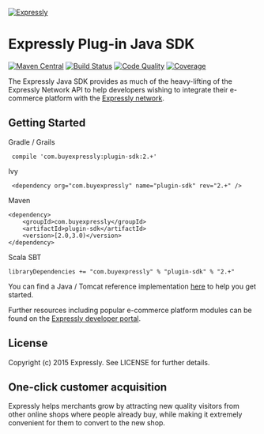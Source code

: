 [![Expressly](http://developer.buyexpressly.com/img/expressly-logo-sm-gray.png)](https://buyexpressly.com)
# Expressly Plug-in Java SDK

[![Maven Central](https://maven-badges.herokuapp.com/maven-central/com.buyexpressly/plugin-sdk/badge.svg)](https://maven-badges.herokuapp.com/maven-central/com.buyexpressly/plugin-sdk)
[![Build Status](https://api.travis-ci.org/expressly/expressly-plugin-sdk-java-core.png)](https://travis-ci.org/expressly/expressly-plugin-sdk-java-core)
[![Code Quality](https://api.codacy.com/project/badge/grade/1b014cca6abd4f57b9387d19d391cafa)](https://www.codacy.com/app/marc-g-smith/expressly-plugin-sdk-java-core)
[![Coverage](https://api.codacy.com/project/badge/coverage/1b014cca6abd4f57b9387d19d391cafa)](https://www.codacy.com/app/marc-g-smith/expressly-plugin-sdk-java-core)

The Expressly Java SDK provides as much of the heavy-lifting of the Expressly Network API to help developers wishing to
integrate their e-commerce platform with the [Expressly network](https://buyexpressly.com).

## Getting Started

Gradle / Grails
     
     compile 'com.buyexpressly:plugin-sdk:2.+'
     
Ivy
     
     <dependency org="com.buyexpressly" name="plugin-sdk" rev="2.+" />
     
Maven

    <dependency>
        <groupId>com.buyexpressly</groupId>
        <artifactId>plugin-sdk</artifactId>
        <version>[2.0,3.0)</version>
    </dependency>
    
Scala SBT

    libraryDependencies += "com.buyexpressly" % "plugin-sdk" % "2.+"

You can find a Java / Tomcat reference implementation [here](https://github.com/expressly/expressly-plugin-java-reference-implementation)
to help you get started.

Further resources including popular e-commerce platform modules can be found on the 
[Expressly developer portal](http://developer.buyexpressly.com).

## License

Copyright (c) 2015 Expressly. See LICENSE for further details.

## One-click customer acquisition

Expressly helps merchants grow by attracting new quality visitors from other online shops where people already buy, 
while making it extremely convenient for them to convert to the new shop.
